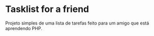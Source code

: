 # Tasklist for a friend

Projeto simples de uma lista de tarefas feito para um amigo que está aprendendo PHP.
